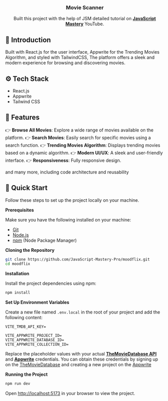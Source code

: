 <div align="center">
  
  <h3 align="center">Movie Scanner</h3>

   <div align="center">
     Built this project with the help of JSM detailed tutorial on <a href="https://www.youtube.com/@javascriptmastery/videos" target="_blank"><b>JavaScript Mastery</b></a> YouTube.
    </div>

</div>

## <a name="introduction">🤖 Introduction</a>

Built with React.js for the user interface, Appwrite for the Trending Movies Algorithm, and styled with TailwindCSS, The platform offers a sleek and modern experience for browsing and discovering movies.

## <a name="tech-stack">⚙️ Tech Stack</a>

- React.js
- Appwrite
- Tailwind CSS

## <a name="features">🔋 Features</a>

👉 **Browse All Movies**: Explore a wide range of movies available on the platform.
👉 **Search Movies**: Easily search for specific movies using a search function.
👉 **Trending Movies Algorithm**: Displays trending movies based on a dynamic algorithm.
👉 **Modern UI/UX**: A sleek and user-friendly interface.
👉 **Responsiveness**: Fully responsive design.

and many more, including code architecture and reusability

## <a name="quick-start">🤸 Quick Start</a>

Follow these steps to set up the project locally on your machine.

**Prerequisites**

Make sure you have the following installed on your machine:

- [Git](https://git-scm.com/)
- [Node.js](https://nodejs.org/en)
- [npm](https://www.npmjs.com/) (Node Package Manager)

**Cloning the Repository**

```bash
git clone https://github.com/JavaScript-Mastery-Pro/moodflix.git
cd moodflix
```

**Installation**

Install the project dependencies using npm:

```bash
npm install
```

**Set Up Environment Variables**

Create a new file named `.env.local` in the root of your project and add the following content:

```env
VITE_TMDB_API_KEY=

VITE_APPWRITE_PROJECT_ID=
VITE_APPWRITE_DATABASE_ID=
VITE_APPWRITE_COLLECTION_ID=
```

Replace the placeholder values with your actual **[TheMovieDatabase API](https://developer.themoviedb.org/reference/intro/getting-started)** and **[Appwrite](https://apwr.dev/JSM050)** credentials. You can obtain these credentials by signing up on the [TheMovieDatabase](https://developer.themoviedb.org/reference/intro/getting-started) and creating a new project on the [Appwrite](https://apwr.dev)

**Running the Project**

```bash
npm run dev
```

Open [http://localhost:5173](http://localhost:5173) in your browser to view the project.

